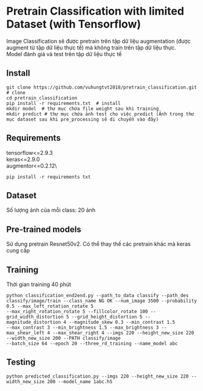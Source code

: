 # Pretrain Classification with limited Dataset (with Tensorflow)
   Image Classification sẽ được pretrain trên tập dữ liệu augmentation (được augment từ tập dữ liệu thực tế) mà không train trên tập dữ liệu thực. \
   Model đánh giá và test trên tập dữ liệu thực tế
## Install
   ```
   git clone https://github.com/vuhungtvt2018/pretrain_classification.git  # clone 
   cd pretrain_classification 
   pip install -r requirements.txt  # install 
   mkdir model  # thư mục chứa file weight sau khi training 
   mkdir predict # thư mục chứa ảnh test cho việc predict (Ảnh trong thư mục dataset sau khi pre_processing sẽ di chuyển vào đây)
   ```
## Requirements 
   tensorflow<=2.9.3 \
   keras<=2.9.0 \
   augmentor<=0.2.12\
   ```
   pip install -r requirements txt 
   ```
## Dataset
   Số lượng ảnh của mỗi class: 20 ảnh
## Pre-trained models
   Sử dụng pretrain Resnet50v2. Có thể thay thế các pretrain khác mà keras cung cấp
## Training
   Thời gian training 40 phút
   ```
   python classification_end2end.py --path_to_data classify --path_des classify/image/train --class_name NG OK --num_image 3500 --probability 0.5 --max_left_rotation_rotate 5 
   --max_right_rotation_rotate 5 --fillcolor_rotate 100 --grid_width_distortion 5 --grid_height_distortion 5 --magnitude_distortion 4 --magnitude_skew 0.3 --min_contrast 1.5 
   --max_contrast 3 --min_brightness 1.5 --max_brightness 3 --max_shear_left 4 --max_shear_right 4 --imgs 220 --height_new_size 220 --width_new_size 200 --PATH classify/image 
   --batch_size 64 --epoch 20 --three_rd_training --name_model abc
   ```
## Testing
   ```
   python predicted_classification.py --imgs 220 --height_new_size 220 --width_new_size 200 --model_name 1abc.h5
   ```
